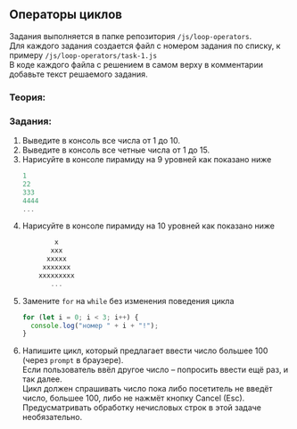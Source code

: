 ## Операторы циклов

Задания выполняется в папке репозитория `/js/loop-operators`.  
Для каждого задания создается файл с номером задания по списку, к примеру `/js/loop-operators/task-1.js`  
В коде каждого файла с решением в самом верху в комментарии добавьте текст решаемого задания.

### Теория:

### Задания:
1. Выведите в консоль все числа от 1 до 10.
1. Выведите в консоль все четные числа от 1 до 15.
1. Нарисуйте в консоле пирамиду на 9 уровней как показано ниже
    ```javascript
    1
    22
    333
    4444
    ...
    ```
1. Нарисуйте в консоле пирамиду на 10 уровней как показано ниже
    ```javascript
            x
           xxx
          xxxxx
         xxxxxxx
        xxxxxxxxx
           ...
    ```
1. Замените `for` на `while` без изменения поведения цикла
    ```javascript
    for (let i = 0; i < 3; i++) {
      console.log("номер " + i + "!");
    }
    ```
1. Напишите цикл, который предлагает ввести число большее 100 (через `prompt` в браузере).  
Если пользователь ввёл другое число – попросить ввести ещё раз, и так далее.  
Цикл должен спрашивать число пока либо посетитель не введёт число, большее 100, либо не нажмёт кнопку Cancel (Esc).  
Предусматривать обработку нечисловых строк в этой задаче необязательно.
